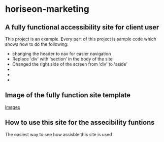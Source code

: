 # horiseon-marketing

## A fully functional accessibility site for client user

This project is an example. Every part of this project is sample code which shows how to do the following:

* changing the header to nav for easier navigation
* Replace 'div' with 'section' in the body of the site
* Changed the right side of the screen from 'div' to 'aside'
*
*
*

## Image of the fully function site template 
[Images](assets/images)

## How to use this site for the assecibility funtions

The easiest way to see how assisble this site is used

